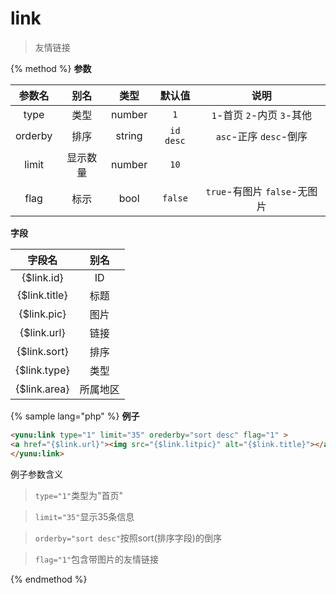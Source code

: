 # link

> 友情链接

{% method %}
**参数**

|参数名|别名|类型|默认值|说明|
|:----:|:--:|:--:|:----:|:--:|
|type|类型|number|`1`|`1`-首页 `2`-内页 `3`-其他|
|orderby|排序|string|`id desc`|`asc`-正序 `desc`-倒序|
|limit|显示数量|number|`10`||
|flag|标示|bool|`false`|`true`-有图片 `false`-无图片|

**字段**

|字段名|别名|
|:----:|:--:|
|{$link.id}|ID|
|{$link.title}|标题|
|{$link.pic}|图片|
|{$link.url}|链接|
|{$link.sort}|排序|
|{$link.type}|类型|
|{$link.area}|所属地区|

{% sample lang="php" %}
**例子**

```html
<yunu:link type="1" limit="35" orederby="sort desc" flag="1" >
<a href="{$link.url}"><img src="{$link.litpic}" alt="{$link.title}"></a>
</yunu:link>
```

例子参数含义

>`type="1"`类型为"首页"

>`limit="35"`显示35条信息

>`orderby="sort desc"`按照sort(排序字段)的倒序

>`flag="1"`包含带图片的友情链接

{% endmethod %}
